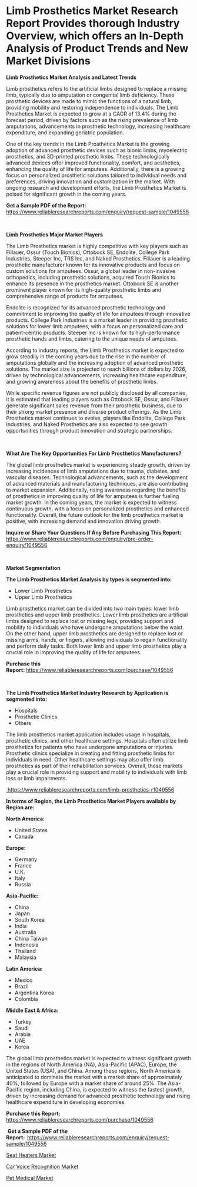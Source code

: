 <p><h1>Limb Prosthetics Market Research Report Provides thorough Industry Overview, which offers an In-Depth Analysis of Product Trends and New Market Divisions</h1></p><p><strong>Limb Prosthetics Market Analysis and Latest Trends</strong></p>
<p><p>Limb prosthetics refers to the artificial limbs designed to replace a missing limb, typically due to amputation or congenital limb deficiency. These prosthetic devices are made to mimic the functions of a natural limb, providing mobility and restoring independence to individuals. The Limb Prosthetics Market is expected to grow at a CAGR of 13.4% during the forecast period, driven by factors such as the rising prevalence of limb amputations, advancements in prosthetic technology, increasing healthcare expenditure, and expanding geriatric population.</p><p>One of the key trends in the Limb Prosthetics Market is the growing adoption of advanced prosthetic devices such as bionic limbs, myoelectric prosthetics, and 3D-printed prosthetic limbs. These technologically advanced devices offer improved functionality, comfort, and aesthetics, enhancing the quality of life for amputees. Additionally, there is a growing focus on personalized prosthetic solutions tailored to individual needs and preferences, driving innovation and customization in the market. With ongoing research and development efforts, the Limb Prosthetics Market is poised for significant growth in the coming years.</p></p>
<p><strong>Get a Sample PDF of the Report:&nbsp;</strong> <a href="https://www.reliableresearchreports.com/enquiry/request-sample/1049556">https://www.reliableresearchreports.com/enquiry/request-sample/1049556</a></p>
<p>&nbsp;</p>
<p><strong>Limb Prosthetics Major Market Players</strong></p>
<p><p>The Limb Prosthetics market is highly competitive with key players such as Fillauer, Ossur (Touch Bionics), Ottobock SE, Endolite, College Park Industries, Steeper Inc, TRS Inc, and Naked Prosthetics. Fillauer is a leading prosthetic manufacturer known for its innovative products and focus on custom solutions for amputees. Ossur, a global leader in non-invasive orthopedics, including prosthetic solutions, acquired Touch Bionics to enhance its presence in the prosthetics market. Ottobock SE is another prominent player known for its high-quality prosthetic limbs and comprehensive range of products for amputees.</p><p>Endolite is recognized for its advanced prosthetic technology and commitment to improving the quality of life for amputees through innovative products. College Park Industries is a market leader in providing prosthetic solutions for lower limb amputees, with a focus on personalized care and patient-centric products. Steeper Inc is known for its high-performance prosthetic hands and limbs, catering to the unique needs of amputees.</p><p>According to industry reports, the Limb Prosthetics market is expected to grow steadily in the coming years due to the rise in the number of amputations globally and the increasing adoption of advanced prosthetic solutions. The market size is projected to reach billions of dollars by 2026, driven by technological advancements, increasing healthcare expenditure, and growing awareness about the benefits of prosthetic limbs.</p><p>While specific revenue figures are not publicly disclosed by all companies, it is estimated that leading players such as Ottobock SE, Ossur, and Fillauer generate significant sales revenue from their prosthetic business, due to their strong market presence and diverse product offerings. As the Limb Prosthetics market continues to evolve, players like Endolite, College Park Industries, and Naked Prosthetics are also expected to see growth opportunities through product innovation and strategic partnerships.</p></p>
<p>&nbsp;</p>
<p><strong>What Are The Key Opportunities For Limb Prosthetics Manufacturers?</strong></p>
<p><p>The global limb prosthetics market is experiencing steady growth, driven by increasing incidences of limb amputations due to trauma, diabetes, and vascular diseases. Technological advancements, such as the development of advanced materials and manufacturing techniques, are also contributing to market expansion. Additionally, rising awareness regarding the benefits of prosthetics in improving quality of life for amputees is further fueling market growth. In the coming years, the market is expected to witness continuous growth, with a focus on personalized prosthetics and enhanced functionality. Overall, the future outlook for the limb prosthetics market is positive, with increasing demand and innovation driving growth.</p></p>
<p><strong>Inquire or Share Your Questions If Any Before Purchasing This Report:</strong> <a href="https://www.reliableresearchreports.com/enquiry/pre-order-enquiry/1049556">https://www.reliableresearchreports.com/enquiry/pre-order-enquiry/1049556</a></p>
<p>&nbsp;</p>
<p><strong>Market Segmentation</strong></p>
<p><strong>The Limb Prosthetics Market Analysis by types is segmented into:</strong></p>
<p><ul><li>Lower Limb Prosthetics</li><li>Upper Limb Prosthetics</li></ul></p>
<p><p>Limb prosthetics market can be divided into two main types: lower limb prosthetics and upper limb prosthetics. Lower limb prosthetics are artificial limbs designed to replace lost or missing legs, providing support and mobility to individuals who have undergone amputations below the waist. On the other hand, upper limb prosthetics are designed to replace lost or missing arms, hands, or fingers, allowing individuals to regain functionality and perform daily tasks. Both lower limb and upper limb prosthetics play a crucial role in improving the quality of life for amputees.</p></p>
<p><strong>Purchase this Report:&nbsp;</strong><a href="https://www.reliableresearchreports.com/purchase/1049556">https://www.reliableresearchreports.com/purchase/1049556</a></p>
<p>&nbsp;</p>
<p><strong>The Limb Prosthetics Market Industry Research by Application is segmented into:</strong></p>
<p><ul><li>Hospitals</li><li>Prosthetic Clinics</li><li>Others</li></ul></p>
<p><p>The limb prosthetics market application includes usage in hospitals, prosthetic clinics, and other healthcare settings. Hospitals often utilize limb prosthetics for patients who have undergone amputations or injuries. Prosthetic clinics specialize in creating and fitting prosthetic limbs for individuals in need. Other healthcare settings may also offer limb prosthetics as part of their rehabilitation services. Overall, these markets play a crucial role in providing support and mobility to individuals with limb loss or limb impairments.</p></p>
<p><a href="https://www.reliableresearchreports.com/limb-prosthetics-r1049556">&nbsp;https://www.reliableresearchreports.com/limb-prosthetics-r1049556</a></p>
<p><strong>In terms of Region, the Limb Prosthetics Market Players available by Region are:</strong></p>
<p>
    <p> <strong> North America: </strong>
        <ul>
            <li>United States</li>
            <li>Canada</li>
        </ul>
        </p> 
    <p> <strong> Europe: </strong>
        <ul>
            <li>Germany</li>
            <li>France</li>
            <li>U.K.</li>
            <li>Italy</li>
            <li>Russia</li>
        </ul>
        </p> 
    <p> <strong> Asia-Pacific: </strong>
        <ul>
            <li>China</li>
            <li>Japan</li>
            <li>South Korea</li>
            <li>India</li>
            <li>Australia</li>
            <li>China Taiwan</li>
            <li>Indonesia</li>
            <li>Thailand</li>
            <li>Malaysia</li>
        </ul>
        </p> 
    <p> <strong> Latin America: </strong>
        <ul>
            <li>Mexico</li>
            <li>Brazil</li>
            <li>Argentina Korea</li>
            <li>Colombia</li>
        </ul>
        </p> 
    <p> <strong> Middle East & Africa: </strong>
        <ul>
            <li>Turkey</li>
            <li>Saudi</li>
            <li>Arabia</li>
            <li>UAE</li>
            <li>Korea</li>
        </ul>
    </p>
    </p>
<p><p>The global limb prosthetics market is expected to witness significant growth in the regions of North America (NA), Asia-Pacific (APAC), Europe, the United States (USA), and China. Among these regions, North America is anticipated to dominate the market with a market share of approximately 40%, followed by Europe with a market share of around 25%. The Asia-Pacific region, including China, is expected to witness the fastest growth, driven by increasing demand for advanced prosthetic technology and rising healthcare expenditure in developing economies.</p></p>
<p><strong>Purchase this Report: </strong><a href="https://www.reliableresearchreports.com/purchase/1049556">https://www.reliableresearchreports.com/purchase/1049556</a></p>
<p>&nbsp;<strong>Get a Sample PDF of the Report:&nbsp;&nbsp;</strong><a href="https://www.reliableresearchreports.com/enquiry/request-sample/1049556">https://www.reliableresearchreports.com/enquiry/request-sample/1049556</a></p>
<p><strong></strong></p>
<p><p><a href="https://www.linkedin.com/pulse/seat-heaters-market-competitive-analysis-trends-forecast-3el6e?trackingId=109GtZT0n52aVrxpgJdRJw%3D%3D">Seat Heaters Market</a></p><p><a href="https://www.linkedin.com/pulse/car-voice-recognition-market-analysis-its-cagr-segmentation-fa4le?trackingId=JKZsxjox0IgW2QNHc%2BGW%2Bg%3D%3D">Car Voice Recognition Market</a></p><p><a href="https://www.linkedin.com/pulse/analyzing-pet-medical-market-global-industry-perspective-5xryf?trackingId=ca6nHETbApMh3ouH8iIKSQ%3D%3D">Pet Medical Market</a></p></p>